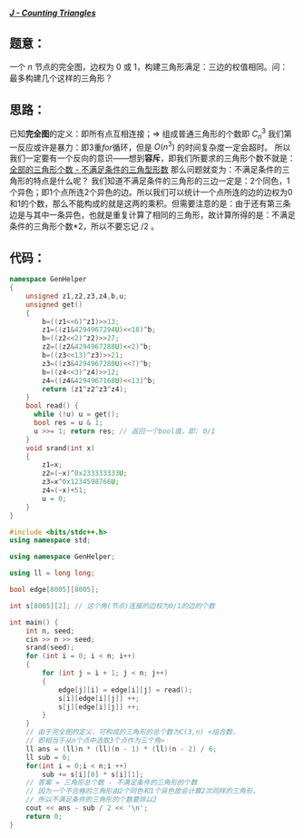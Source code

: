 
##### [J - Counting Triangles](https://ac.nowcoder.com/acm/contest/90188/J)

## 题意：

一个 $n$ 节点的完全图，边权为 $0$ 或 $1$，构建三角形满足：三边的权值相同。问：最多构建几个这样的三角形？

## 思路：

已知**完全图**的定义：即所有点互相连接；=> 组成普通三角形的个数即 $C_n^3$ 
我们第一反应或许是暴力：即$3$重$for$循环，但是 $O(n^3)$ 的时间复杂度一定会超时。
所以我们一定要有一个反向的意识——想到**容斥**，即我们所要求的三角形个数不就是：<u>全部的三角形个数 - 不满足条件的三角型形数</u> 
那么问题就变为：不满足条件的三角形的特点是什么呢？
我们知道不满足条件的三角形的三边一定是：$2$个同色，$1$个异色；即$1$个点所连$2$个异色的边。所以我们可以统计一个点所连的边的边权为$0$和$1$的个数，那么不能构成的就是这两的乘积。但需要注意的是：由于还有第三条边是与其中一条异色，也就是重复计算了相同的三角形，故计算所得的是：不满足条件的三角形个数$*2$，所以不要忘记 $/ 2$ 。
## 代码：
```c++
namespace GenHelper
{
    unsigned z1,z2,z3,z4,b,u;
    unsigned get()
    {
        b=((z1<<6)^z1)>>13;
        z1=((z1&4294967294U)<<18)^b;
        b=((z2<<2)^z2)>>27;
        z2=((z2&4294967288U)<<2)^b;
        b=((z3<<13)^z3)>>21;
        z3=((z3&4294967280U)<<7)^b;
        b=((z4<<3)^z4)>>12;
        z4=((z4&4294967168U)<<13)^b;
        return (z1^z2^z3^z4);
    }
    bool read() {
      while (!u) u = get();
      bool res = u & 1;
      u >>= 1; return res; // 返回一个bool值，即: 0/1
    }
    void srand(int x)
    {
        z1=x;
        z2=(~x)^0x233333333U;
        z3=x^0x1234598766U;
        z4=(~x)+51;
      	u = 0;
    }
}

#include <bits/stdc++.h>
using namespace std;

using namespace GenHelper;

using ll = long long;

bool edge[8005][8005];

int s[8005][2]; // 这个角(节点)连接的边权为0/1的边的个数

int main() {
    int n, seed;
    cin >> n >> seed;
    srand(seed);
    for (int i = 0; i < n; i++)
	{
        for (int j = i + 1; j < n; j++)
		{
			edge[j][i] = edge[i][j] = read();
			s[i][edge[i][j]] ++;
			s[j][edge[i][j]] ++;
		}
    } 
	// 由于完全图的定义，可构成的三角形的总个数为C(3,n) <组合数，
	// 即相当于从n个点中选取3个点作为三个角>
    ll ans = (ll)n * (ll)(n - 1) * (ll)(n - 2) / 6; 
    ll sub = 0; 
    for(int i = 0;i < n;i ++)
    	sub += s[i][0] * s[i][1];
    // 答案 = 三角形总个数 - 不满足条件的三角形的个数
    // 因为一个不合格的三角形由2个同色和1个异色故会计算2次同样的三角形，
    // 所以不满足条件的三角形的个数要除以2
    cout << ans - sub / 2 << '\n'; 
 	return 0;
}

```